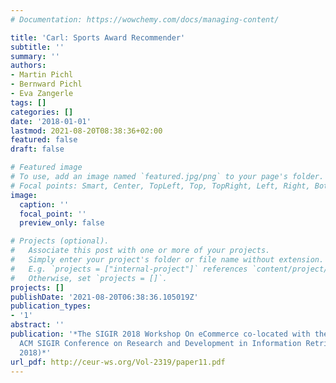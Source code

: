 ```yaml
---
# Documentation: https://wowchemy.com/docs/managing-content/

title: 'Carl: Sports Award Recommender'
subtitle: ''
summary: ''
authors:
- Martin Pichl
- Bernward Pichl
- Eva Zangerle
tags: []
categories: []
date: '2018-01-01'
lastmod: 2021-08-20T08:38:36+02:00
featured: false
draft: false

# Featured image
# To use, add an image named `featured.jpg/png` to your page's folder.
# Focal points: Smart, Center, TopLeft, Top, TopRight, Left, Right, BottomLeft, Bottom, BottomRight.
image:
  caption: ''
  focal_point: ''
  preview_only: false

# Projects (optional).
#   Associate this post with one or more of your projects.
#   Simply enter your project's folder or file name without extension.
#   E.g. `projects = ["internal-project"]` references `content/project/deep-learning/index.md`.
#   Otherwise, set `projects = []`.
projects: []
publishDate: '2021-08-20T06:38:36.105019Z'
publication_types:
- '1'
abstract: ''
publication: '*The SIGIR 2018 Workshop On eCommerce co-located with the 41st International
  ACM SIGIR Conference on Research and Development in Information Retrieval (SIGIR
  2018)*'
url_pdf: http://ceur-ws.org/Vol-2319/paper11.pdf
---
```


